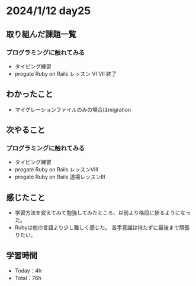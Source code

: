 # 2024/1/12 day25


## 取り組んだ課題一覧
### プログラミングに触れてみる
  - タイピング練習
  - progate Ruby on Rails レッスン Ⅵ Ⅶ 終了
  

## わかったこと
  - マイグレーションファイルのみの場合はmigration
    

## 次やること
### プログラミングに触れてみる
  - タイピング練習
  - progate Ruby on Rails レッスンⅧ
  - progate Ruby on Rails 道場レッスンⅢ

## 感じたこと
  - 学習方法を変えてみて勉強してみたところ、以前より格段に捗るようになった。
  - Rubyは他の言語より少し難しく感じた。
    苦手意識は持たずに最後まで頑張りたい。

## 学習時間
  - Today：4h
  - Total：76h
